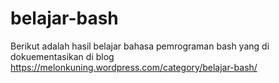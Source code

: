 # belajar-bash
Berikut adalah hasil belajar bahasa pemrograman bash yang di dokuementasikan di blog https://melonkuning.wordpress.com/category/belajar-bash/
